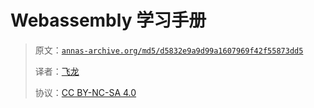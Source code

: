 # Webassembly 学习手册

> 原文：[`annas-archive.org/md5/d5832e9a9d99a1607969f42f55873dd5`](https://annas-archive.org/md5/d5832e9a9d99a1607969f42f55873dd5)
> 
> 译者：[飞龙](https://github.com/wizardforcel)
> 
> 协议：[CC BY-NC-SA 4.0](http://creativecommons.org/licenses/by-nc-sa/4.0/)